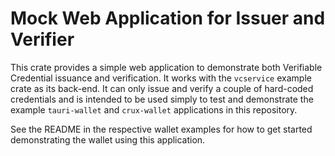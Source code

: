 # Mock Web Application for Issuer and Verifier

This crate provides a simple web application to demonstrate both Verifiable Credential issuance and verification. It works with the `vcservice` example crate as its back-end. It can only issue and verify a couple of hard-coded credentials and is intended to be used simply to test and demonstrate the example `tauri-wallet` and `crux-wallet` applications in this repository.

See the README in the respective wallet examples for how to get started demonstrating the wallet using this application.
